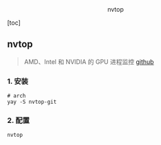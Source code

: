 <center>nvtop</center>





[toc]





## nvtop

> AMD、Intel 和 NVIDIA 的 GPU 进程监控 [github](https://github.com/Syllo/nvtop)





### 1. 安装

```shell
# arch
yay -S nvtop-git
```







### 2. 配置

> 

```shell
nvtop 


```

